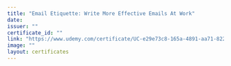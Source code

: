 ```yaml
---
title: "Email Etiquette: Write More Effective Emails At Work"
date: 
issuer: ""
certificate_id: ""
link: "https://www.udemy.com/certificate/UC-e29e73c8-165a-4891-aa71-822d7e62a2d2/"
image: ""
layout: certificates
---
```

